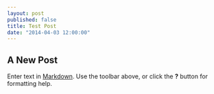 ```yaml
---
layout: post
published: false
title: Test Post
date: "2014-04-03 12:00:00"
---
```


## A New Post

Enter text in [Markdown](http://daringfireball.net/projects/markdown/). Use the toolbar above, or click the **?** button for formatting help.